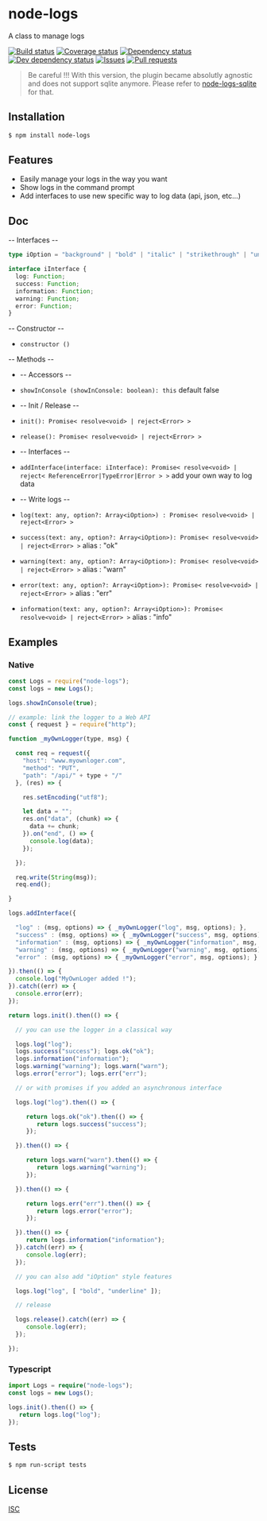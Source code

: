# node-logs
A class to manage logs

[![Build status](https://api.travis-ci.org/Psychopoulet/node-logs.svg?branch=master)](https://travis-ci.org/Psychopoulet/node-logs)
[![Coverage status](https://coveralls.io/repos/github/Psychopoulet/node-logs/badge.svg?branch=master)](https://coveralls.io/github/Psychopoulet/node-logs)
[![Dependency status](https://david-dm.org/Psychopoulet/node-logs/status.svg)](https://david-dm.org/Psychopoulet/node-logs)
[![Dev dependency status](https://david-dm.org/Psychopoulet/node-logs/dev-status.svg)](https://david-dm.org/Psychopoulet/node-logs?type=dev)
[![Issues](https://img.shields.io/github/issues/Psychopoulet/node-logs.svg)](https://github.com/Psychopoulet/node-logs/issues)
[![Pull requests](https://img.shields.io/github/issues-pr/Psychopoulet/node-logs.svg)](https://github.com/Psychopoulet/node-logs/pulls)

> Be careful !!! With this version, the plugin became absolutly agnostic and does not support sqlite anymore. Please refer to [node-logs-sqlite](https://github.com/Psychopoulet/node-logs-sqlite) for that.

## Installation

```bash
$ npm install node-logs
```

## Features

  * Easily manage your logs in the way you want
  * Show logs in the command prompt
  * Add interfaces to use new specific way to log data (api, json, etc...)

## Doc

-- Interfaces --

```typescript
type iOption = "background" | "bold" | "italic" | "strikethrough" | "underline";

interface iInterface {
  log: Function;
  success: Function;
  information: Function;
  warning: Function;
  error: Function;
}
```

-- Constructor --

* ``` constructor () ```

-- Methods --

* -- Accessors --
* ``` showInConsole (showInConsole: boolean): this ``` default false

* -- Init / Release --
* ``` init(): Promise< resolve<void> | reject<Error> > ```
* ``` release(): Promise< resolve<void> | reject<Error> > ```

* -- Interfaces --
* ``` addInterface(interface: iInterface): Promise< resolve<void> | reject< ReferenceError|TypeError|Error > > ``` add your own way to log data

* -- Write logs --
* ``` log(text: any, option?: Array<iOption>) : Promise< resolve<void> | reject<Error> > ```
* ``` success(text: any, option?: Array<iOption>): Promise< resolve<void> | reject<Error> > ``` alias : "ok"
* ``` warning(text: any, option?: Array<iOption>): Promise< resolve<void> | reject<Error> > ``` alias : "warn"
* ``` error(text: any, option?: Array<iOption>): Promise< resolve<void> | reject<Error> > ``` alias : "err"
* ``` information(text: any, option?: Array<iOption>): Promise< resolve<void> | reject<Error> > ``` alias : "info"

## Examples

### Native

```javascript
const Logs = require("node-logs");
const logs = new Logs();
```

```javascript
logs.showInConsole(true);
```

```javascript
// example: link the logger to a Web API
const { request } = require("http");

function _myOwnLogger(type, msg) {

  const req = request({
    "host": "www.myownloger.com",
    "method": "PUT",
    "path": "/api/" + type + "/"
  }, (res) => {

    res.setEncoding("utf8");

    let data = "";
    res.on("data", (chunk) => {
      data += chunk;
    }).on("end", () => {
      console.log(data);
    });

  });

  req.write(String(msg));
  req.end();

}

logs.addInterface({

  "log" : (msg, options) => { _myOwnLogger("log", msg, options); },
  "success" : (msg, options) => { _myOwnLogger("success", msg, options); },
  "information" : (msg, options) => { _myOwnLogger("information", msg, options); },
  "warning" : (msg, options) => { _myOwnLogger("warning", msg, options); },
  "error" : (msg, options) => { _myOwnLogger("error", msg, options); }

}).then(() => {
  console.log("MyOwnLoger added !");
}).catch((err) => {
  console.error(err);
});
```

```javascript
return logs.init().then(() => {

  // you can use the logger in a classical way

  logs.log("log");
  logs.success("success"); logs.ok("ok");
  logs.information("information");
  logs.warning("warning"); logs.warn("warn");
  logs.error("error"); logs.err("err");

  // or with promises if you added an asynchronous interface

  logs.log("log").then(() => {

     return logs.ok("ok").then(() => {
        return logs.success("success");
     });

  }).then(() => {

     return logs.warn("warn").then(() => {
        return logs.warning("warning");
     });

  }).then(() => {

     return logs.err("err").then(() => {
        return logs.error("error");
     });

  }).then(() => {
     return logs.information("information");
  }).catch((err) => {
     console.log(err);
  });

  // you can also add "iOption" style features

  logs.log("log", [ "bold", "underline" ]);

  // release

  logs.release().catch((err) => {
     console.log(err);
  });

});
```

### Typescript

```typescript
import Logs = require("node-logs");
const logs = new Logs();

logs.init().then(() => {
   return logs.log("log");
});
```

## Tests

```bash
$ npm run-script tests
```

## License

  [ISC](LICENSE)
